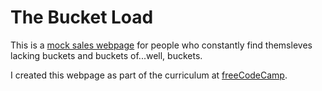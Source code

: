 # The Bucket Load
This is a [mock sales webpage](https://codepen.io/mbthebulldog/pen/EBZbJV) for people who constantly find themsleves lacking buckets and buckets of...well, buckets.

I created this webpage as part of the curriculum at [freeCodeCamp](https://www.freecodecamp.com/mbthebulldog).
